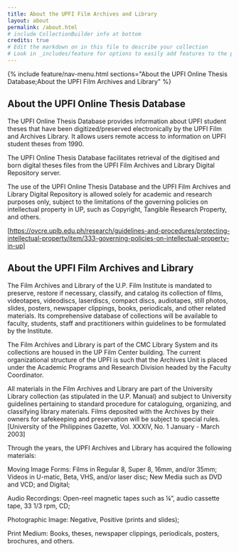 ```yaml
---
title: About the UPFI Film Archives and Library
layout: about
permalink: /about.html
# include CollectionBuilder info at bottom
credits: true
# Edit the markdown on in this file to describe your collection
# Look in _includes/feature for options to easily add features to the page
---
```


{% include feature/nav-menu.html sections="About the UPFI Online Thesis Database;About the UPFI Film Archives and Library" %}

## About the UPFI Online Thesis Database

The UPFI Online Thesis Database provides information about UPFI student theses that have been digitized/preserved electronically by the UPFI Film and Archives Library. It allows users remote access to information on UPFI student theses from 1990. 

The UPFI Online Thesis Database facilitates retrieval of the digitised and born digital theses files from the UPFI Film Archives and Library Digital Repository server. 

The use of the UPFI Online Thesis Database and the UPFI Film Archives and Library Digital Repository is allowed solely for academic and research purposes only, subject to the limitations of the governing policies on intellectual property in UP, such as Copyright, Tangible Research Property, and others. 

[https://ovcre.uplb.edu.ph/research/guidelines-and-procedures/protecting-intellectual-property/item/333-governing-policies-on-intellectual-property-in-up]

## About the UPFI Film Archives and Library

The Film Archives and Library of the U.P. Film Institute is mandated to preserve, restore if necessary, classify, and catalog its collection of films, videotapes, videodiscs, laserdiscs, compact discs, audiotapes, still photos, slides, posters, newspaper clippings, books, periodicals, and other related materials. Its comprehensive database of collections will be available to faculty, students, staff and practitioners within guidelines to be formulated by the Institute.

The Film Archives and Library is part of the CMC Library System and its collections are housed in the UP Film Center building. The current organizational structure of the UPFI is such that the Archives Unit is placed under the Academic Programs and Research Division headed by the Faculty Coordinator. 

All materials in the Film Archives and Library are part of the University Library collection (as stipulated in the U.P. Manual) and subject to University guidelines pertaining to standard procedure for cataloguing, organizing, and classifying library materials. Films deposited with the Archives by their owners for safekeeping and preservation will be subject to special rules. [University of the Philippines Gazette, Vol. XXXIV, No. 1 January - March 2003]

Through the years, the UPFI Archives and Library has acquired the following materials:

Moving Image Forms: 
Films in Regular 8, Super 8, 16mm, and/or 35mm; 
Videos in U-matic, Beta, VHS, and/or laser disc; 
New Media such as DVD and VCD; and 
Digital;

Audio Recordings: 
Open-reel magnetic tapes such as ¼”, audio cassette tape, 33 1/3 rpm, CD;

Photographic Image: 
Negative, 
Positive (prints and slides);

Print Medium: 
Books, theses, newspaper clippings, periodicals, posters, brochures, and others.

 


